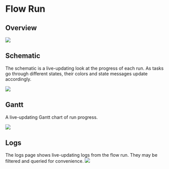 # Flow Run

## Overview

![](/cloud/ui/flowrun-overview.png)

## Schematic

The schematic is a live-updating look at the progress of each run. As tasks go through different states, their colors and state messages update accordingly.

![](/cloud/ui/flowrun-schematic.png)

## Gantt

A live-updating Gantt chart of run progress.

![](/cloud/ui/flowrun-gantt.png)

## Logs

The logs page shows live-updating logs from the flow run. They may be filtered and queried for convenience.
![](/cloud/ui/flowrun-logs.png)
